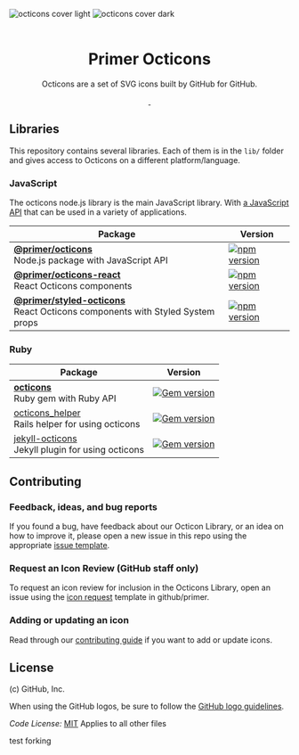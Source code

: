 ![octicons cover light](https://user-images.githubusercontent.com/54012/138925195-5779c51d-ff8c-4264-a914-e64f4843893d.png#gh-light-mode-only)
![octicons cover dark](https://user-images.githubusercontent.com/54012/138925203-80e1afa1-ba54-4731-9525-3c41186663f9.png#gh-dark-mode-only)
<br>
<br>
<h1 align="center">Primer Octicons</h1>

<p align="center">Octicons are a set of SVG icons built by GitHub for GitHub.</p>

<p align="center">
  <a aria-label="build status" href="https://github.com/primer/octicons/actions/workflows/ci.yml">
    <img alt="" src="https://github.com/primer/octicons/actions/workflows/ci.yml/badge.svg?branch=main&event=push">
  </a>
  <a aria-label="publish status" href="https://github.com/primer/octicons/actions/workflows/publish.yml">
    <img alt="" src="https://github.com/primer/octicons/actions/workflows/publish.yml/badge.svg">
  </a>
</p>

## Libraries

This repository contains several libraries. Each of them is in the `lib/` folder and gives access to Octicons on a different platform/language.

### JavaScript

The octicons node.js library is the main JavaScript library. With [a JavaScript API](/lib/octicons_node/README.md) that can be used in a variety of applications.

| Package                                                                              | Version                                                                                                                         |
| ------------------------------------------------------------------------------------ | ------------------------------------------------------------------------------------------------------------------------------- |
| **[@primer/octicons](/lib/octicons_node)** <br />Node.js package with JavaScript API | [![npm version](https://img.shields.io/npm/v/@primer/octicons.svg)](https://www.npmjs.org/package/@primer/octicons)             |
| **[@primer/octicons-react](/lib/octicons_react)** <br />React Octicons components    | [![npm version](https://img.shields.io/npm/v/@primer/octicons-react.svg)](https://www.npmjs.org/package/@primer/octicons-react) |
| **[@primer/styled-octicons](/lib/octicons_styled)** <br />React Octicons components with Styled System props    | [![npm version](https://img.shields.io/npm/v/@primer/styled-octicons.svg)](https://www.npmjs.org/package/@primer/styled-octicons) |


### Ruby

| Package                                                                       | Version                                                                                                       |
| ----------------------------------------------------------------------------- | ------------------------------------------------------------------------------------------------------------- |
| **[octicons](/lib/octicons_gem)** <br />Ruby gem with Ruby API                | [![Gem version](https://img.shields.io/gem/v/octicons.svg)](https://rubygems.org/gems/octicons)               |
| [octicons_helper](/lib/octicons_helper)<br />Rails helper for using octicons  | [![Gem version](https://img.shields.io/gem/v/octicons_helper.svg)](https://rubygems.org/gems/octicons_helper) |
| [jekyll-octicons](/lib/octicons_jekyll)<br />Jekyll plugin for using octicons | [![Gem version](https://img.shields.io/gem/v/jekyll-octicons.svg)](https://rubygems.org/gems/jekyll-octicons) |

## Contributing

### Feedback, ideas, and bug reports

If you found a bug, have feedback about our Octicon Library, or an idea on how to improve it, please open a new issue in this repo using the appropriate [issue template](https://github.com/primer/octicons/issues/new/choose).

### Request an Icon Review (GitHub staff only)

To request an icon review for inclusion in the Octicons Library, open an issue using the [icon request](https://github.com/github/primer/issues/new?assignees=&labels=octicon%2C+request%2C+needs+triage&template=02-icon-request.md&title=%5BIcon+request%5D++) template in github/primer.

### Adding or updating an icon

Read through our [contributing guide](./CONTRIBUTING.md#adding-or-updating-icons) if you want to add or update icons.

## License

(c) GitHub, Inc.

When using the GitHub logos, be sure to follow the [GitHub logo guidelines](https://github.com/logos).

_Code License:_ [MIT](./LICENSE)
Applies to all other files

test forking